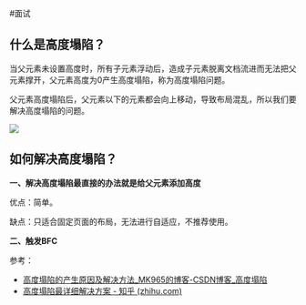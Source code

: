 #面试 

## 什么是高度塌陷？

当父元素未设置高度时，所有子元素浮动后，造成子元素脱离文档流进而无法把父元素撑开，父元素高度为0产生高度塌陷，称为高度塌陷问题。

父元素高度塌陷后，父元素以下的元素都会向上移动，导致布局混乱，所以我们要解决高度塌陷的问题。

![](https://pic3.zhimg.com/v2-3a6c71b113ab62e5d511e62524dc93f6_b.webp)

## 如何解决高度塌陷？

**一、解决高度塌陷最直接的办法就是给父元素添加高度**

优点：简单。

缺点：只适合固定页面的布局，无法进行自适应，不推荐使用。

**二、触发BFC**


参考：
- [高度塌陷的产生原因及解决方法_MK965的博客-CSDN博客_高度塌陷](https://blog.csdn.net/qq_17497931/article/details/104463298)
- [高度塌陷最详细解决方案 - 知乎 (zhihu.com)](https://zhuanlan.zhihu.com/p/162202283)